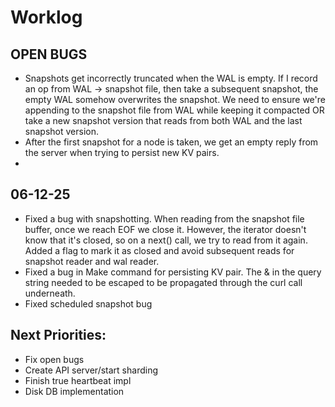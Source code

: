 # Worklog

## OPEN BUGS
- Snapshots get incorrectly truncated when the WAL is empty. If I record an op from WAL -> snapshot file, then take a subsequent snapshot, the empty WAL somehow overwrites the snapshot.
  We need to ensure we're appending to the snapshot file from WAL while keeping it compacted OR take a new snapshot version that reads from both WAL and the last snapshot version.
- After the first snapshot for a node is taken, we get an empty reply from the server when trying to persist new KV pairs.
- 
## 06-12-25
- Fixed a bug with snapshotting. When reading from the snapshot file buffer, once we reach EOF we close it. However, the iterator doesn't know that it's closed, so on a next() call, we try to read from it again. Added a flag to mark it as closed and avoid subsequent reads for snapshot reader and wal reader.
- Fixed a bug in Make command for persisting KV pair. The & in the query string needed to be escaped to be propagated through the curl call underneath.
- Fixed scheduled snapshot bug

## Next Priorities:
- Fix open bugs
- Create API server/start sharding
- Finish true heartbeat impl
- Disk DB implementation
